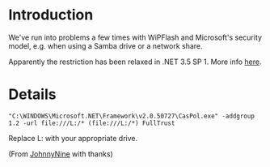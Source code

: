 # Introduction #

We've run into problems a few times with WiPFlash and Microsoft's security model, e.g. when using a Samba drive or a network share.

Apparently the restriction has been relaxed in .NET 3.5 SP 1. More info [here](http://blogs.msdn.com/b/brada/archive/2008/08/13/net-framework-3-5-sp1-allows-managed-code-to-be-launched-from-a-network-share.aspx).

# Details #

```
"C:\WINDOWS\Microsoft.NET\Framework\v2.0.50727\CasPol.exe" -addgroup 1.2 -url file:///L:/* (file:///L:/*) FullTrust
```

Replace L: with your appropriate drive.

(From [JohnnyNine](http://johnnynine.com/blog/RunningANetApplicationFromANetworkShare.aspx) with thanks)